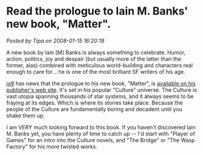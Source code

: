 # Read the prologue to Iain M. Banks' new book, "Matter".

*Posted by Tipa on 2008-01-15 16:20:19*

A new book by Iain [M] Banks is always something to celebrate. Humor, action, politics, joy and despair (but usually more of the latter than the former, alas) combined with meticulous world-building and characters real enough to care for... he is one of the most brilliant SF writers of his age.

[io9](http://io9.com/345124/free-peek-at-iain-m-banks-new-culture-novel-matter) has news that the prologue to his new book, "Matter", is [available on his publisher's web site](http://www.orbitbooks.net/matter-extract). It's set in his popular "Culture" universe. The Culture is vast utopia spanning thousands of star systems, and it always seems to be fraying at its edges. Which is where its stories take place. Because the people of the Culture are fundamentally boring and decadent until you shake them up.

I am VERY much looking forward to this book. If you haven't discovered Iain M. Banks yet, you have plenty of time to catch up -- I'd start with "Player of Games" for an intro into the Culture novels, and "The Bridge" or "The Wasp Factory" for his more twisted works.

